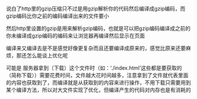 说白了http里的gzip压缩只不过是用gzip解析你的代码然后编译成gzip编码，而gzip编码比你之前的编码编译出来的文件要小

然后http里设置的gzip是用来解析gzip编码，也就是可以把gzip编码编译成之前的你未编译成gzip编码的编码来让浏览器再编译然后显示在页面

编译来又编译去是不是感觉好像更复杂而且还要编译成原来的，感觉比原来还要麻烦，那还怎么能谈上优化呢

可能是 服务器拿到（下载）这个文件时（如：‘./index.html’这些都是要获取的（简称下载））需要花费时间，文件越大花时间越多，注意拿到了文件就代表里面的内容也获取到了，而编译就是从获取到的内容来进行操作，不用下载只需要用到某个编译方法，所以对大文件实现了优化，但编译产生的代码对内存也是有消耗的
